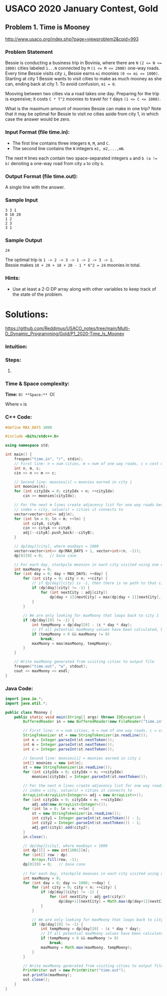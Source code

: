 # USACO 2020 January Contest, Gold
## Problem 1. Time is Mooney

http://www.usaco.org/index.php?page=viewproblem2&cpid=993

### Problem Statement

Bessie is conducting a business trip in Bovinia, where there are `N` `(2 <= N <= 1000)` cities labeled `1...N`
connected by `M` `(1 <= M <= 2000)` one-way roads. Every time Bessie visits city `i`,
Bessie earns `mi` moonies `(0 <= mi <= 1000)`. Starting at city 1 Bessie wants to visit cities to make as much mooney as she can, ending back at city 1. To avoid confusion, `m1 = 0`.

Mooving between two cities via a road takes one day. Preparing for the trip is expensive; it costs `C * T^2`
moonies to travel for `T` days `(1 <= C <= 1000)`.

What is the maximum amount of moonies Bessie can make in one trip? Note that it may be optimal for Bessie to visit no cities aside from city 1, in which case the answer would be zero.

### Input Format (file time.in):

- The first line contains three integers `N`, `M`, and `C`.
- The second line contains the `N` integers `m1, m2,...,mN`.

The next `M` lines each contain two space-separated integers `a` and `b (a != b)` denoting a one-way road from city `a` to city `b`.

### Output Format (file time.out):

A single line with the answer.

### Sample Input

```
3 3 1
0 10 20
1 2
2 3
3 1
```

### Sample Output

```
24
```

The optimal trip is `1 -> 2 -> 3 -> 1 -> 2 -> 3 -> 1`.  
Bessie makes `10 + 20 + 10 + 20 - 1 * 6^2 = 24` moonies in total.

### Hints:
- Use at least a 2-D DP array along with other variables to keep track of the state of the problem.


# Solutions:

https://github.com/Reddimus/USACO_notes/tree/main/Multi-D_Dynamic_Programming/Gold/P1_2020-Time_Is_Mooney

### Intuition:

### Steps:
1. 

### Time & Space complexity:
**Time:** `O(
**Space:** `O(

Where `n` is 

### C++ Code:
```cpp
#define MAX_DAYS 1000

#include <bits/stdc++.h>

using namespace std;

int main() {
	freopen("time.in", "r", stdin);
	// First line: n = num cities, m = num of one way roads, c = cost multiplier
	int n, m, c;
	cin >> n >> m >> c;

    // Second line: moonies[i] = moonies earned in city i
	int moonies[n];
	for (int cityIdx = 0; cityIdx < n; ++cityIdx)
		cin >> moonies[cityIdx];

	// For the next m lines create adjacency list for one way roads between cities
	// index = city, value(s) = cities it connects to
	vector<vector<int>> adj(n);
	for (int ln = 0; ln < m; ++ln) {
		int cityA, cityB;
		cin >> cityA >> cityB;
		adj[--cityA].push_back(--cityB);
	}

    // dp[day][city], where maxDays = 1000
	vector<vector<int>> dp(MAX_DAYS + 1, vector<int>(n, -1));
	dp[0][0] = 0;   // base case

	// For each day, stockpile moonies in each city visited using one way roads
	int maxMoony = 0;
	for (int day = 0; day < MAX_DAYS; ++day) {
		for (int city = 0; city < n; ++city) {
			// if dp[day][city] is -1, then there is no path to that city
			if (dp[day][city] != -1) {
				for (int nextCity : adj[city])
					dp[day + 1][nextCity] = max(dp[day + 1][nextCity], dp[day][city] + moonies[nextCity]);
			}
		}
		
		// We are only looking for maxMoony that loops back to city 1
		if (dp[day][0] != -1) {
			int tempMoony = dp[day][0] - (c * day * day);
			// If all potential maxMoony values have been calculated, break
			if (tempMoony < 0 && maxMoony != 0)
				break;
			maxMoony = max(maxMoony, tempMoony);
		}
	}

	// Write maxMoony generated from visiting cities to output file
	freopen("time.out", "w", stdout);
	cout << maxMoony << endl;
}
```

### Java Code:
```java
import java.io.*;
import java.util.*;

public class Mooney {
	public static void main(String[] args) throws IOException {
		BufferedReader in = new BufferedReader(new FileReader("time.in"));

		// First line: n = num cities, m = num of one way roads, c = cost multiplier
		StringTokenizer st = new StringTokenizer(in.readLine());
		int n = Integer.parseInt(st.nextToken());
		int m = Integer.parseInt(st.nextToken());
		int c = Integer.parseInt(st.nextToken());

		// Second line: moonies[i] = moonies earned in city i
		int[] moonies = new int[n];
		st = new StringTokenizer(in.readLine());
		for (int cityIdx = 0; cityIdx < n; ++cityIdx)
			moonies[cityIdx] = Integer.parseInt(st.nextToken());

		// For the next m lines create adjacency list for one way roads between cities
		// index = city, value(s) = cities it connects to
		ArrayList<ArrayList<Integer>> adj = new ArrayList<>();
		for (int cityIdx = 0; cityIdx < n; ++cityIdx)
			adj.add(new ArrayList<Integer>());
		for (int ln = 0; ln < m; ++ln) {
			st = new StringTokenizer(in.readLine());
			int city1 = Integer.parseInt(st.nextToken()) - 1;
			int city2 = Integer.parseInt(st.nextToken()) - 1;
			adj.get(city1).add(city2);
		}
		in.close();

		// dp[day][city], where maxDays = 1000
		int dp[][] = new int[1001][n];
		for (int[] row : dp)
			Arrays.fill(row, -1);
		dp[0][0] = 0;	// base case
		
		// For each day, stockpile moonies in each city visited using one way roads
		int maxMoony = 0;
		for (int day = 0; day <= 1000; ++day) {
			for (int city = 0; city < n; ++city) {
				if (dp[day][city] != -1) {
					for (int nextCity : adj.get(city))
						dp[day+1][nextCity] = Math.max(dp[day+1][nextCity], dp[day][city] + moonies[nextCity]);
				}
			}

			// We are only looking for maxMoony that loops back to city 1
			if (dp[day][0] != -1) {
				int tempMoony = dp[day][0] - (c * day * day);
				// If all potential maxMoony values have been calculated, break
				if (tempMoony < 0 && maxMoony != 0)
					break;
				maxMoony = Math.max(maxMoony, tempMoony);
			}
		}

		// Write maxMoony generated from visiting cities to output file
		PrintWriter out = new PrintWriter("time.out");
		out.println(maxMoony);
		out.close();
	}
}
```
